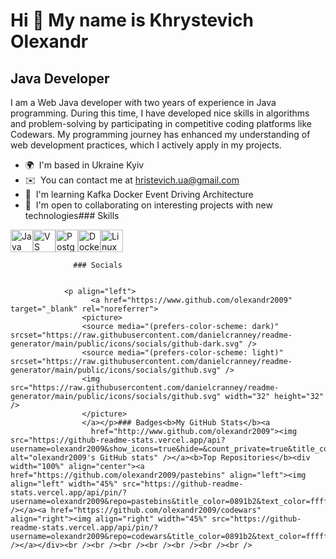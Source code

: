Hi 👋 My name is Khrystevich Olexandr
=====================================

Java Developer
--------------

I am a Web Java developer with two years of experience in Java programming. During this time, I have developed nice skills in algorithms and problem-solving by participating in competitive coding platforms like Codewars. My programming journey has enhanced my understanding of web development practices, which I actively apply in my projects.

*   🌍  I'm based in Ukraine Kyiv
*   ✉️  You can contact me at [hristevich.ua@gmail.com](mailto:hristevich.ua@gmail.com)
*   🧠  I'm learning Kafka Docker Event Driving Architecture
*   🤝  I'm open to collaborating on interesting projects with new technologies### Skills 
<p align="left">
<a href="https://www.oracle.com/java/" target="_blank" rel="noreferrer"><img src="https://raw.githubusercontent.com/danielcranney/readme-generator/main/public/icons/skills/java-colored.svg" width="36" height="36" alt="Java" /></a><a href="https://code.visualstudio.com/" target="_blank" rel="noreferrer"><img src="https://raw.githubusercontent.com/danielcranney/readme-generator/main/public/icons/skills/visualstudiocode.svg" width="36" height="36" alt="VS Code" /></a><a href="https://www.postgresql.org/" target="_blank" rel="noreferrer"><img src="https://raw.githubusercontent.com/danielcranney/readme-generator/main/public/icons/skills/postgresql-colored.svg" width="36" height="36" alt="PostgreSQL" /></a><a href="https://www.docker.com/" target="_blank" rel="noreferrer"><img src="https://raw.githubusercontent.com/danielcranney/readme-generator/main/public/icons/skills/docker-colored.svg" width="36" height="36" alt="Docker" /></a><a href="https://www.linux.org" target="_blank" rel="noreferrer"><img src="https://raw.githubusercontent.com/danielcranney/readme-generator/main/public/icons/skills/linux-colored.svg" width="36" height="36" alt="Linux" /></a>
                    </p>
                    
                  ### Socials
                  
                  
                <p align="left">
                      <a href="https://www.github.com/olexandr2009" target="_blank" rel="noreferrer">
                    <picture>
                    <source media="(prefers-color-scheme: dark)" srcset="https://raw.githubusercontent.com/danielcranney/readme-generator/main/public/icons/socials/github-dark.svg" />
                    <source media="(prefers-color-scheme: light)" srcset="https://raw.githubusercontent.com/danielcranney/readme-generator/main/public/icons/socials/github.svg" />
                    <img src="https://raw.githubusercontent.com/danielcranney/readme-generator/main/public/icons/socials/github.svg" width="32" height="32" />
                    </picture>
                    </a></p>### Badges<b>My GitHub Stats</b><a
                      href="http://www.github.com/olexandr2009"><img src="https://github-readme-stats.vercel.app/api?username=olexandr2009&show_icons=true&hide=&count_private=true&title_color=0891b2&text_color=ffffff&icon_color=0891b2&bg_color=1c1917&hide_border=true&show_icons=true" alt="olexandr2009's GitHub stats" /></a><b>Top Repositories</b><div width="100%" align="center"><a href="https://github.com/olexandr2009/pastebins" align="left"><img align="left" width="45%" src="https://github-readme-stats.vercel.app/api/pin/?username=olexandr2009&repo=pastebins&title_color=0891b2&text_color=ffffff&icon_color=0891b2&bg_color=1c1917&hide_border=true&locale=en" /></a><a href="https://github.com/olexandr2009/codewars" align="right"><img align="right" width="45%" src="https://github-readme-stats.vercel.app/api/pin/?username=olexandr2009&repo=codewars&title_color=0891b2&text_color=ffffff&icon_color=0891b2&bg_color=1c1917&hide_border=true&locale=en" /></a></div><br /><br /><br /><br /><br /><br /><br />
